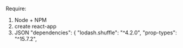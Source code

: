 
Require:

1. Node + NPM
2. create react-app
3. JSON "dependencies": {
    "lodash.shuffle": "^4.2.0",
    "prop-types": "^15.7.2",


